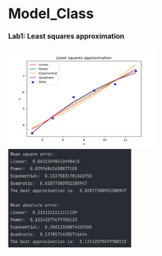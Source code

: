 # Model_Class
 
#### Lab1: Least squares approximation
<img src="images/lab1_img.png" width="300" height="200">
<img src="images/lab1_comparison_results.png" width="250" height="200">
